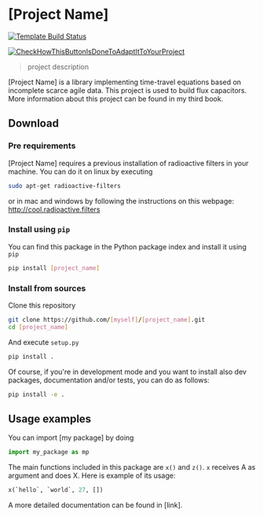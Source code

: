 # [Project Name]

[![Template Build Status](https://travis-ci.org/guillep/python-paper-template.svg?branch=master)](https://travis-ci.org/guillep/python-paper-template)

[![CheckHowThisButtonIsDoneToAdaptItToYourProject](https://travis-ci.org/[your_username]/[project_name].svg?branch=[branch_to_test])](https://travis-ci.org/[your_username]/[project_name])



> project description

[Project Name] is a library implementing time-travel equations based on incomplete scarce agile data. This project is used to build flux capacitors.  More information about this project can be found in my third book.

## Download

### Pre requirements

[Project Name] requires a previous installation of radioactive filters in your machine. You can do it on linux by executing

```bash
sudo apt-get radioactive-filters
```

or in mac and windows by following the instructions on this webpage: http://cool.radioactive.filters

### Install using `pip`

You can find this package in the Python package index and install it using `pip`

```bash
pip install [project_name]
````

### Install from sources

Clone this repository

```bash
git clone https://github.com/[myself]/[project_name].git
cd [project_name]
```

And execute `setup.py`

```bash
pip install .
```

Of course, if you're in development mode and you want to install also dev packages, documentation and/or tests, you can do as follows:

```bash
pip install -e .
```

## Usage examples

You can import [my package] by doing

```python
import my_package as mp
```

The main functions included in this package are `x()` and `z()`. `x` receives A as argument and does X. Here is example of its usage:

```python
x(`hello`, `world`, 27, [])
```

A more detailed documentation can be found in [link].